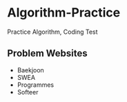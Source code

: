 # Algorithm-Practice

Practice Algorithm, Coding Test

## Problem Websites
* Baekjoon<br>
* SWEA<br>
* Programmes<br>
* Softeer<br>
